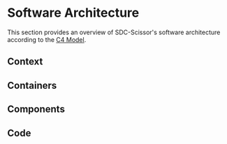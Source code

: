 # Software Architecture
This section provides an overview of SDC-Scissor's software architecture according to the
[C4 Model](https://c4model.com/).

## Context

## Containers

## Components

## Code
